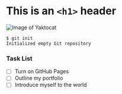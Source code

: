 # This is an `<h1>` header

![Image of Yaktocat](https://octodex.github.com/images/yaktocat.png)

```
$ git init
Initialized empty Git repository
```


### Task List
- [ ] Turn on GitHub Pages
- [ ] Outline my portfolio
- [ ] Introduce myself to the world
